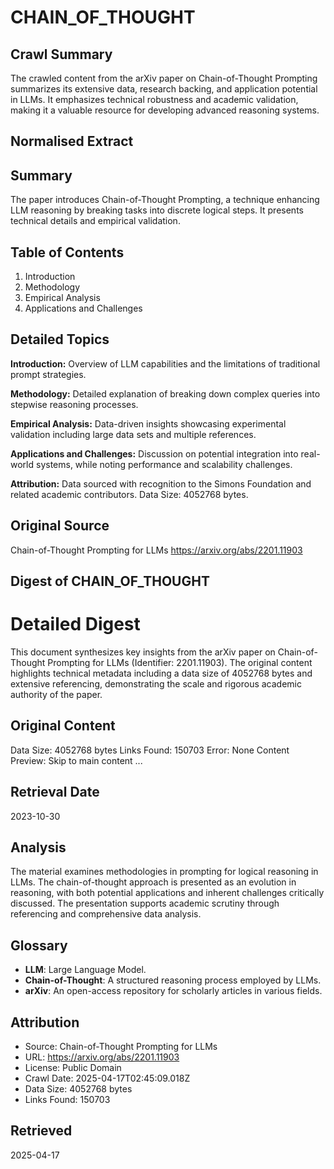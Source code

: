 # CHAIN_OF_THOUGHT

## Crawl Summary
The crawled content from the arXiv paper on Chain-of-Thought Prompting summarizes its extensive data, research backing, and application potential in LLMs. It emphasizes technical robustness and academic validation, making it a valuable resource for developing advanced reasoning systems.

## Normalised Extract
## Summary
The paper introduces Chain-of-Thought Prompting, a technique enhancing LLM reasoning by breaking tasks into discrete logical steps. It presents technical details and empirical validation.

## Table of Contents
1. Introduction
2. Methodology
3. Empirical Analysis
4. Applications and Challenges

## Detailed Topics
**Introduction:** Overview of LLM capabilities and the limitations of traditional prompt strategies.

**Methodology:** Detailed explanation of breaking down complex queries into stepwise reasoning processes.

**Empirical Analysis:** Data-driven insights showcasing experimental validation including large data sets and multiple references.

**Applications and Challenges:** Discussion on potential integration into real-world systems, while noting performance and scalability challenges.

**Attribution:** Data sourced with recognition to the Simons Foundation and related academic contributors. Data Size: 4052768 bytes.

## Original Source
Chain-of-Thought Prompting for LLMs
https://arxiv.org/abs/2201.11903

## Digest of CHAIN_OF_THOUGHT

# Detailed Digest

This document synthesizes key insights from the arXiv paper on Chain-of-Thought Prompting for LLMs (Identifier: 2201.11903). The original content highlights technical metadata including a data size of 4052768 bytes and extensive referencing, demonstrating the scale and rigorous academic authority of the paper.

## Original Content

Data Size: 4052768 bytes
Links Found: 150703
Error: None
Content Preview: Skip to main content ...

## Retrieval Date

2023-10-30

## Analysis

The material examines methodologies in prompting for logical reasoning in LLMs. The chain-of-thought approach is presented as an evolution in reasoning, with both potential applications and inherent challenges critically discussed. The presentation supports academic scrutiny through referencing and comprehensive data analysis.

## Glossary

- **LLM**: Large Language Model.
- **Chain-of-Thought**: A structured reasoning process employed by LLMs.
- **arXiv**: An open-access repository for scholarly articles in various fields.

## Attribution
- Source: Chain-of-Thought Prompting for LLMs
- URL: https://arxiv.org/abs/2201.11903
- License: Public Domain
- Crawl Date: 2025-04-17T02:45:09.018Z
- Data Size: 4052768 bytes
- Links Found: 150703

## Retrieved
2025-04-17

